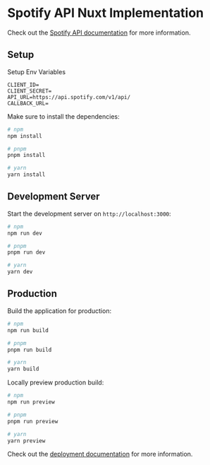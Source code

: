 # Spotify API Nuxt Implementation

Check out the [Spotify API documentation](https://developer.spotify.com/documentation/web-api) for more information.


## Setup

Setup Env Variables

```env
CLIENT_ID=
CLIENT_SECRET=
API_URL=https://api.spotify.com/v1/api/
CALLBACK_URL=
```


Make sure to install the dependencies:

```bash
# npm
npm install

# pnpm
pnpm install

# yarn
yarn install
```

## Development Server

Start the development server on `http://localhost:3000`:

```bash
# npm
npm run dev

# pnpm
pnpm run dev

# yarn
yarn dev
```

## Production

Build the application for production:

```bash
# npm
npm run build

# pnpm
pnpm run build

# yarn
yarn build
```

Locally preview production build:

```bash
# npm
npm run preview

# pnpm
pnpm run preview

# yarn
yarn preview
```


Check out the [deployment documentation](https://nuxt.com/docs/getting-started/deployment) for more information.